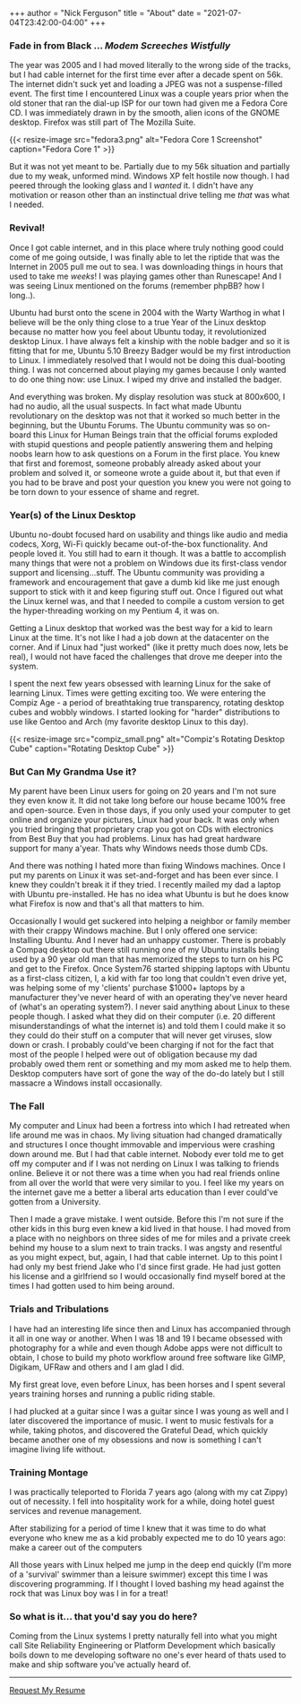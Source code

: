 +++
author = "Nick Ferguson"
title = "About"
date = "2021-07-04T23:42:00-04:00"
+++

### Fade in from Black ... *Modem Screeches Wistfully*

The year was 2005 and I had moved literally to the wrong side of the tracks, but I had cable internet for the first time ever after a decade spent on 56k. The internet didn't suck yet and loading a JPEG was not a suspense-filled event. The first time I encountered Linux was a couple years prior when the old stoner that ran the dial-up ISP for our town had given me a Fedora Core CD. I was immediately drawn in by the smooth, alien icons of the GNOME desktop. Firefox was still part of The Mozilla Suite.  

{{< resize-image src="fedora3.png" alt="Fedora Core 1 Screenshot" caption="Fedora Core 1" >}}

But it was not yet meant to be. Partially due to my 56k situation and partially due to my weak, unformed mind. Windows
XP felt hostile now though. I had peered through the looking glass and I _wanted_ it. I didn't have any motivation or
reason other than an instinctual drive telling me _that_ was what I needed.  

### Revival!
Once I got cable internet, and in this place where truly nothing good could come of me going outside, I was finally able
to let the riptide that was the Internet in 2005 pull me out to sea. I was downloading things in hours that used to take
me _weeks_! I was playing games other than Runescape! And I was seeing Linux mentioned on the forums (remember phpBB? how I long..).  

Ubuntu had burst onto the scene in 2004 with the Warty Warthog in what I believe will be the only thing close to a true
Year of the Linux desktop because no matter how you feel about Ubuntu today, it revolutionized desktop Linux. I have
always felt a kinship with the noble badger and so it is fitting that for me, Ubuntu 5.10 Breezy Badger would be my
first introduction to Linux. I immediately resolved that I would not be doing this dual-booting thing. I was not
concerned about playing my games because I only wanted to do one thing now: use Linux. I wiped my drive and installed
the badger.  

And everything was broken. My display resolution was stuck at 800x600, I had no audio, all the usual suspects. In fact
what made Ubuntu revolutionary on the desktop was not that it worked so much better in the beginning, but the Ubuntu
Forums. The Ubuntu community was so on-board this Linux for Human Beings train that the official forums exploded with
stupid questions and people patiently answering them and helping noobs learn how to ask questions on a Forum in the
first place. You knew that first and foremost, someone probably already asked about your problem and solved it, or
someone wrote a guide about it, but that even if you had to be brave and post your question you knew you were not going
to be torn down to your essence of shame and regret.  

### Year(s) of the Linux Desktop
Ubuntu no-doubt focused hard on usability and things like audio and media codecs, Xorg, Wi-Fi quickly became
out-of-the-box functionality. And people loved it. You still had to earn it though. It was a battle to accomplish many
things that were not a problem on Windows due its first-class vendor support and licensing...stuff. The Ubuntu community
was providing a framework and encouragement that gave a dumb kid like me just enough support to stick with it and keep
figuring stuff out. Once I figured out what the Linux kernel was, and that I needed to compile a custom version to get
the hyper-threading working on my Pentium 4, it was on.  

Getting a Linux desktop that worked was the best way for a kid to learn Linux at the time. It's not like I had a job
down at the datacenter on the corner. And if Linux had "just worked" (like it pretty much does now, lets be real), I
would not have faced the challenges that drove me deeper into the system.  

I spent the next few years obsessed with learning Linux for the sake of learning Linux. Times were getting exciting too.
We were entering the Compiz Age - a period of breathtaking true transparency, rotating desktop cubes and wobbly windows. I started looking for
"harder" distributions to use like Gentoo and Arch (my favorite desktop Linux to this day).  

{{< resize-image src="compiz_small.png" alt="Compiz's Rotating Desktop Cube" caption="Rotating Desktop Cube" >}}

### But Can My Grandma Use it?

My parent have been Linux users for going on 20 years and I'm not sure they even know it. It did not take long before
our house became 100% free and open-source. Even in those days, if you only used your computer to get online and
organize your pictures, Linux had your back. It was only when you tried bringing that proprietary crap you got on CDs
with electronics from Best Buy that you had problems. Linux has had great hardware support for many a'year. Thats why
Windows needs those dumb CDs.  

And there was nothing I hated more than fixing Windows machines. Once I put my parents on Linux it was set-and-forget
and has been ever since. I knew they couldn't break it if they tried. I recently mailed my dad a laptop with Ubuntu pre-installed. He has no idea what Ubuntu is but he does know what Firefox is now and that's all that matters to him. 

Occasionally I would get suckered into helping a neighbor or family member with their crappy Windows machine. But I only
offered one service: Installing Ubuntu. And I never had an unhappy customer. There is probably a Compaq desktop out
there still running one of my Ubuntu installs being used by a 90 year old man that has memorized the steps to turn on
his PC and get to the Firefox. Once System76 started shipping laptops with Ubuntu as a first-class citizen, I, a kid
with far too long that couldn't even drive yet, was helping some of my 'clients' purchase $1000+ laptops by a
manufacturer they've never heard of with an operating they've never heard of (what's an operating system?). I never said
anything about Linux to these people though. I asked what they did on their computer (i.e. 20 different
misunderstandings of what the internet is) and told them I could make it so they could do their stuff on a computer that
will never get viruses, slow down or crash. I probably could've been charging if not for the fact that most of the
people I helped were out of obligation because my dad probably owed them rent or something and my mom asked me to help
them. Desktop computers have sort of gone the way of the do-do lately but I still massacre a Windows install
occasionally.  


### The Fall

My computer and Linux had been a fortress into which I had retreated when life around me was in chaos. My living
situation had changed dramatically and structures I once thought immovable and impervious were crashing down around me.
But I had that cable internet. Nobody ever told me to get off my computer and if I was not
nerding on Linux I was talking to friends online. Believe it or not there was a time when you had real friends online
from all over the world that were very similar to you. I feel like my years on the internet gave me a better a liberal
arts education than I ever could've gotten from a University.  

Then I made a grave mistake. I went outside. Before this I'm not sure if the other kids in this burg even knew a kid
lived in that house. I had moved from a place with no neighbors on three sides of me for miles and a private creek
behind my house to a slum next to train tracks. I was angsty and resentful as you might expect, but, again, I had that
cable internet. Up to this point I had only my best friend Jake who I'd since first grade. He had just gotten his
license and a girlfriend so I would occasionally find myself bored at the times I had gotten used to him being around.  

### Trials and Tribulations

I have had an interesting life since then and Linux has accompanied through it all in one way or another. When I was 18
and 19 I became obsessed with photography for a while and even though Adobe apps were not difficult to obtain, I chose
to build my photo workflow around free software like GIMP, Digikam, UFRaw and others and I am glad I did.  

My first great love, even before Linux, has been horses and I spent several years training horses and running a public riding stable.  

I had plucked at a guitar since I was a guitar since I was young as well and I later discovered the importance of music. I went to music festivals for a while, taking photos, and discovered the Grateful Dead, which quickly became another one of my obsessions and now is something I can't imagine living life without.  

### Training Montage

I was practically teleported to Florida 7 years ago (along with my cat Zippy) out of necessity. I fell into hospitality
work for a while, doing hotel guest services and revenue management.  

After stabilizing for a period of time I knew that it was time to do what everyone who knew me as a kid probably
expected me to do 10 years ago: make a career out of the computers  

All those years with Linux helped me jump in the deep end quickly (I'm more of a 'survival' swimmer than a leisure
swimmer) except this time I was discovering programming. If I thought I loved bashing my head against the rock that was
Linux boy was I in for a treat!

### So what is it... that you'd say you do here?

Coming from the Linux systems I pretty naturally fell into what you might call Site Reliability Engineering or Platform
Development which basically boils down to me developing software no one's ever heard of thats used to make and ship software you've actually heard of.

---

[Request My Resume](mailto:jobs@nickferguson.dev)

